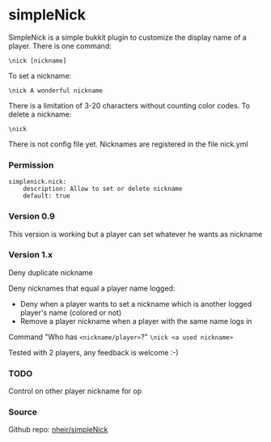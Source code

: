 simpleNick
==========

SimpleNick is a simple bukkit plugin to customize the display name of a player.
There is one command:

`\nick [nickname]`

To set a nickname:

`\nick A wonderful nickname`

There is a limitation of 3-20 characters without counting color codes.
To delete a nickname:

`\nick`

There is not config file yet. Nicknames are registered in the file nick.yml

### Permission

    simplenick.nick:
    	description: Allow to set or delete nickname
    	default: true

### Version 0.9
This version is working but a player can set whatever he wants as nickname

### Version 1.x
Deny duplicate nickname

Deny nicknames that equal a player name logged:
* Deny when a player wants to set a nickname which is another logged player's name (colored or not)
* Remove a player nickname when a player with the same name logs in

Command "Who has `<nickname/player>`?"
`\nick <a used nickname>`

Tested with 2 players, any feedback is welcome :-)

### TODO

Control on other player nickname for op

### Source

Github repo: 
[nheir/simpleNick](https://github.com/nheir/simpleNick)

